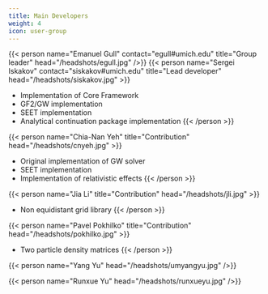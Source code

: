 ```yaml
---
title: Main Developers
weight: 4
icon: user-group
---
```


{{< person name="Emanuel Gull" contact="egull#umich.edu" title="Group leader" head="/headshots/egull.jpg" />}}
{{< person name="Sergei Iskakov" contact="siskakov#umich.edu" title="Lead developer" head="/headshots/siskakov.jpg" >}}
   - Implementation of Core Framework
   - GF2/GW implementation
   - SEET implementation
   - Analytical continuation package implementation
{{< /person >}}

{{< person name="Chia-Nan Yeh"  title="Contribution" head="/headshots/cnyeh.jpg" >}}
   - Original implementation of GW solver
   - SEET implementation
   - Implementation of relativistic effects
{{< /person >}}

{{< person name="Jia Li"  title="Contribution" head="/headshots/jli.jpg" >}}
   - Non equidistant grid library
{{< /person >}}


{{< person name="Pavel Pokhilko"  title="Contribution" head="/headshots/pokhilko.jpg" >}}
   - Two particle density matrices
{{< /person >}}

{{< person name="Yang Yu" head="/headshots/umyangyu.jpg" />}}

{{< person name="Runxue Yu" head="/headshots/runxueyu.jpg" />}}
